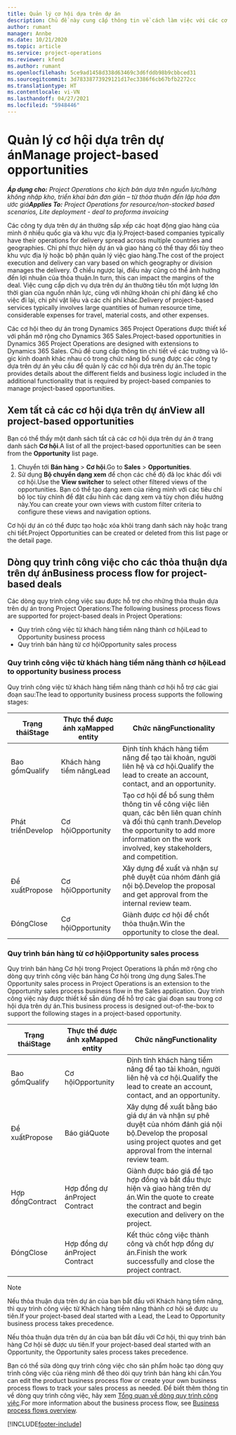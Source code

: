 ```yaml
---
title: Quản lý cơ hội dựa trên dự án
description: Chủ đề này cung cấp thông tin về cách làm việc với các cơ hội có liên quan đến dự án.
author: rumant
manager: Annbe
ms.date: 10/21/2020
ms.topic: article
ms.service: project-operations
ms.reviewer: kfend
ms.author: rumant
ms.openlocfilehash: 5ce9ad1458d338d63469c3d6fddb98b9cbbced31
ms.sourcegitcommit: 3d78338773929121d17ec3386f6cb67bfb2272cc
ms.translationtype: HT
ms.contentlocale: vi-VN
ms.lasthandoff: 04/27/2021
ms.locfileid: "5948446"
---
```

# <a name="manage-project-based-opportunities"></a><span data-ttu-id="a0cc1-103">Quản lý cơ hội dựa trên dự án</span><span class="sxs-lookup"><span data-stu-id="a0cc1-103">Manage project-based opportunities</span></span>

<span data-ttu-id="a0cc1-104">_**Áp dụng cho:** Project Operations cho kịch bản dựa trên nguồn lực/hàng không nhập kho, triển khai bản đơn giản – từ thỏa thuận đến lập hóa đơn ước giá_</span><span class="sxs-lookup"><span data-stu-id="a0cc1-104">_**Applies To:** Project Operations for resource/non-stocked based scenarios, Lite deployment - deal to proforma invoicing_</span></span>

<span data-ttu-id="a0cc1-105">Các công ty dựa trên dự án thường sắp xếp các hoạt động giao hàng của mình ở nhiều quốc gia và khu vực địa lý.</span><span class="sxs-lookup"><span data-stu-id="a0cc1-105">Project-based companies typically have their operations for delivery spread across multiple countries and geographies.</span></span> <span data-ttu-id="a0cc1-106">Chi phí thực hiện dự án và giao hàng có thể thay đổi tùy theo khu vực địa lý hoặc bộ phận quản lý việc giao hàng.</span><span class="sxs-lookup"><span data-stu-id="a0cc1-106">The cost of the project execution and delivery can vary  based on which geography or division manages the delivery.</span></span> <span data-ttu-id="a0cc1-107">Ở chiều ngược lại, điều này cũng có thể ảnh hưởng đến lợi nhuận của thỏa thuận.</span><span class="sxs-lookup"><span data-stu-id="a0cc1-107">In turn, this can impact the margins of the deal.</span></span> <span data-ttu-id="a0cc1-108">Việc cung cấp dịch vụ dựa trên dự án thường tiêu tốn một lượng lớn thời gian của nguồn nhân lực, cùng với những khoản chi phí đáng kể cho việc đi lại, chi phí vật liệu và các chi phí khác.</span><span class="sxs-lookup"><span data-stu-id="a0cc1-108">Delivery of project-based services typically involves large quantities of human resource time, considerable expenses for travel, material costs, and other expenses.</span></span>

<span data-ttu-id="a0cc1-109">Các cơ hội theo dự án trong Dynamics 365 Project Operations được thiết kế với phần mở rộng cho Dynamics 365 Sales.</span><span class="sxs-lookup"><span data-stu-id="a0cc1-109">Project-based opportunities in Dynamics 365 Project Operations are designed with extensions to Dynamics 365 Sales.</span></span> <span data-ttu-id="a0cc1-110">Chủ đề cung cấp thông tin chi tiết về các trường và lô-gic kinh doanh khác nhau có trong chức năng bổ sung được các công ty dựa trên dự án yêu cầu để quản lý các cơ hội dựa trên dự án.</span><span class="sxs-lookup"><span data-stu-id="a0cc1-110">The topic provides details about the different fields and business logic included in the additional functionality that is required by project-based companies to manage project-based opportunities.</span></span>

## <a name="view-all-project-based-opportunities"></a><span data-ttu-id="a0cc1-111">Xem tất cả các cơ hội dựa trên dự án</span><span class="sxs-lookup"><span data-stu-id="a0cc1-111">View all project-based opportunities</span></span>

<span data-ttu-id="a0cc1-112">Bạn có thể thấy một danh sách tất cả các cơ hội dựa trên dự án ở trang danh sách **Cơ hội**.</span><span class="sxs-lookup"><span data-stu-id="a0cc1-112">A list of all the project-based opportunities can be seen from the **Opportunity** list page.</span></span> 

1. <span data-ttu-id="a0cc1-113">Chuyển tới **Bán hàng** > **Cơ hội**.</span><span class="sxs-lookup"><span data-stu-id="a0cc1-113">Go to **Sales** > **Opportunities**.</span></span>
2. <span data-ttu-id="a0cc1-114">Sử dụng **Bộ chuyển dạng xem** để chọn các chế độ đã lọc khác đối với cơ hội.</span><span class="sxs-lookup"><span data-stu-id="a0cc1-114">Use the **View switcher** to select other filtered views of the opportunities.</span></span> <span data-ttu-id="a0cc1-115">Bạn có thể tạo dạng xem của riêng mình với các tiêu chí bộ lọc tùy chỉnh để đặt cấu hình các dạng xem và tùy chọn điều hướng này.</span><span class="sxs-lookup"><span data-stu-id="a0cc1-115">You can create your own views with custom filter criteria to configure these views and navigation options.</span></span>

<span data-ttu-id="a0cc1-116">Cơ hội dự án có thể được tạo hoặc xóa khỏi trang danh sách này hoặc trang chi tiết.</span><span class="sxs-lookup"><span data-stu-id="a0cc1-116">Project Opportunities can be created or deleted from this list page or the detail page.</span></span>

## <a name="business-process-flow-for-project-based-deals"></a><span data-ttu-id="a0cc1-117">Dòng quy trình công việc cho các thỏa thuận dựa trên dự án</span><span class="sxs-lookup"><span data-stu-id="a0cc1-117">Business process flow for project-based deals</span></span>

<span data-ttu-id="a0cc1-118">Các dòng quy trình công việc sau được hỗ trợ cho những thỏa thuận dựa trên dự án trong Project Operations:</span><span class="sxs-lookup"><span data-stu-id="a0cc1-118">The following business process flows are supported for project-based deals in Project Operations:</span></span>

- <span data-ttu-id="a0cc1-119">Quy trình công việc từ khách hàng tiềm năng thành cơ hội</span><span class="sxs-lookup"><span data-stu-id="a0cc1-119">Lead to Opportunity business process</span></span>
- <span data-ttu-id="a0cc1-120">Quy trình bán hàng từ cơ hội</span><span class="sxs-lookup"><span data-stu-id="a0cc1-120">Opportunity sales process</span></span>

### <a name="lead-to-opportunity-business-process"></a><span data-ttu-id="a0cc1-121">Quy trình công việc từ khách hàng tiềm năng thành cơ hội</span><span class="sxs-lookup"><span data-stu-id="a0cc1-121">Lead to opportunity business process</span></span> 
<span data-ttu-id="a0cc1-122">Quy trình công việc từ khách hàng tiềm năng thành cơ hội hỗ trợ các giai đoạn sau:</span><span class="sxs-lookup"><span data-stu-id="a0cc1-122">The lead to opportunity business process supports the following stages:</span></span>

| <span data-ttu-id="a0cc1-123">Trạng thái</span><span class="sxs-lookup"><span data-stu-id="a0cc1-123">Stage</span></span> | <span data-ttu-id="a0cc1-124">Thực thể được ánh xạ</span><span class="sxs-lookup"><span data-stu-id="a0cc1-124">Mapped entity</span></span> | <span data-ttu-id="a0cc1-125">Chức năng</span><span class="sxs-lookup"><span data-stu-id="a0cc1-125">Functionality</span></span> |
| --- | --- | --- |
| <span data-ttu-id="a0cc1-126">Bao gồm</span><span class="sxs-lookup"><span data-stu-id="a0cc1-126">Qualify</span></span> | <span data-ttu-id="a0cc1-127">Khách hàng tiềm năng</span><span class="sxs-lookup"><span data-stu-id="a0cc1-127">Lead</span></span> | <span data-ttu-id="a0cc1-128">Định tính khách hàng tiềm năng để tạo tài khoản, người liên hệ và cơ hội.</span><span class="sxs-lookup"><span data-stu-id="a0cc1-128">Qualify the lead to create an account, contact, and an opportunity.</span></span> |
| <span data-ttu-id="a0cc1-129">Phát triển</span><span class="sxs-lookup"><span data-stu-id="a0cc1-129">Develop</span></span> | <span data-ttu-id="a0cc1-130">Cơ hội</span><span class="sxs-lookup"><span data-stu-id="a0cc1-130">Opportunity</span></span> | <span data-ttu-id="a0cc1-131">Tạo cơ hội để bổ sung thêm thông tin về công việc liên quan, các bên liên quan chính và đối thủ cạnh tranh.</span><span class="sxs-lookup"><span data-stu-id="a0cc1-131">Develop the opportunity to add more information on the work involved, key stakeholders, and competition.</span></span> |
| <span data-ttu-id="a0cc1-132">Đề xuất</span><span class="sxs-lookup"><span data-stu-id="a0cc1-132">Propose</span></span> | <span data-ttu-id="a0cc1-133">Cơ hội</span><span class="sxs-lookup"><span data-stu-id="a0cc1-133">Opportunity</span></span> | <span data-ttu-id="a0cc1-134">Xây dựng đề xuất và nhận sự phê duyệt của nhóm đánh giá nội bộ.</span><span class="sxs-lookup"><span data-stu-id="a0cc1-134">Develop the proposal and get approval from the internal review team.</span></span> |
| <span data-ttu-id="a0cc1-135">Đóng</span><span class="sxs-lookup"><span data-stu-id="a0cc1-135">Close</span></span> | <span data-ttu-id="a0cc1-136">Cơ hội</span><span class="sxs-lookup"><span data-stu-id="a0cc1-136">Opportunity</span></span> | <span data-ttu-id="a0cc1-137">Giành được cơ hội để chốt thỏa thuận.</span><span class="sxs-lookup"><span data-stu-id="a0cc1-137">Win the opportunity to close the deal.</span></span> |

### <a name="opportunity-sales-process"></a><span data-ttu-id="a0cc1-138">Quy trình bán hàng từ cơ hội</span><span class="sxs-lookup"><span data-stu-id="a0cc1-138">Opportunity sales process</span></span>
<span data-ttu-id="a0cc1-139">Quy trình bán hàng Cơ hội trong Project Operations là phần mở rộng cho dòng quy trình công việc bán hàng Cơ hội trong ứng dụng Sales.</span><span class="sxs-lookup"><span data-stu-id="a0cc1-139">The Opportunity sales process in Project Operations is an extension to the Opportunity sales process business flow in the Sales application.</span></span> <span data-ttu-id="a0cc1-140">Quy trình công việc này được thiết kế sẵn dùng để hỗ trợ các giai đoạn sau trong cơ hội dựa trên dự án.</span><span class="sxs-lookup"><span data-stu-id="a0cc1-140">This business process is designed out-of-the-box to support the following stages in a project-based opportunity.</span></span>

| <span data-ttu-id="a0cc1-141">Trạng thái</span><span class="sxs-lookup"><span data-stu-id="a0cc1-141">Stage</span></span> | <span data-ttu-id="a0cc1-142">Thực thể được ánh xạ</span><span class="sxs-lookup"><span data-stu-id="a0cc1-142">Mapped entity</span></span> | <span data-ttu-id="a0cc1-143">Chức năng</span><span class="sxs-lookup"><span data-stu-id="a0cc1-143">Functionality</span></span> |
| --- | --- | --- |
| <span data-ttu-id="a0cc1-144">Bao gồm</span><span class="sxs-lookup"><span data-stu-id="a0cc1-144">Qualify</span></span> | <span data-ttu-id="a0cc1-145">Cơ hội</span><span class="sxs-lookup"><span data-stu-id="a0cc1-145">Opportunity</span></span> | <span data-ttu-id="a0cc1-146">Định tính khách hàng tiềm năng để tạo tài khoản, người liên hệ và cơ hội.</span><span class="sxs-lookup"><span data-stu-id="a0cc1-146">Qualify the lead to create an account, contact, and an opportunity.</span></span> |
| <span data-ttu-id="a0cc1-147">Đề xuất</span><span class="sxs-lookup"><span data-stu-id="a0cc1-147">Propose</span></span> | <span data-ttu-id="a0cc1-148">Báo giá</span><span class="sxs-lookup"><span data-stu-id="a0cc1-148">Quote</span></span> | <span data-ttu-id="a0cc1-149">Xây dựng đề xuất bằng báo giá dự án và nhận sự phê duyệt của nhóm đánh giá nội bộ.</span><span class="sxs-lookup"><span data-stu-id="a0cc1-149">Develop the proposal using project quotes and get approval from the internal review team.</span></span> |
| <span data-ttu-id="a0cc1-150">Hợp đồng</span><span class="sxs-lookup"><span data-stu-id="a0cc1-150">Contract</span></span> | <span data-ttu-id="a0cc1-151">Hợp đồng dự án</span><span class="sxs-lookup"><span data-stu-id="a0cc1-151">Project Contract</span></span> | <span data-ttu-id="a0cc1-152">Giành được báo giá để tạo hợp đồng và bắt đầu thực hiện và giao hàng trên dự án.</span><span class="sxs-lookup"><span data-stu-id="a0cc1-152">Win the quote to create the contract and begin execution and delivery on the project.</span></span> |
| <span data-ttu-id="a0cc1-153">Đóng</span><span class="sxs-lookup"><span data-stu-id="a0cc1-153">Close</span></span> | <span data-ttu-id="a0cc1-154">Hợp đồng dự án</span><span class="sxs-lookup"><span data-stu-id="a0cc1-154">Project Contract</span></span> | <span data-ttu-id="a0cc1-155">Kết thúc công việc thành công và chốt hợp đồng dự án.</span><span class="sxs-lookup"><span data-stu-id="a0cc1-155">Finish the work successfully and close the project contract.</span></span> |

> [!NOTE]
> <span data-ttu-id="a0cc1-156">Nếu thỏa thuận dựa trên dự án của bạn bắt đầu với Khách hàng tiềm năng, thì quy trình công việc từ Khách hàng tiềm năng thành cơ hội sẽ được ưu tiên.</span><span class="sxs-lookup"><span data-stu-id="a0cc1-156">If your project-based deal started with a Lead, the Lead to Opportunity business process takes precedence.</span></span>
>
> <span data-ttu-id="a0cc1-157">Nếu thỏa thuận dựa trên dự án của bạn bắt đầu với Cơ hội, thì quy trình bán hàng Cơ hội sẽ được ưu tiên.</span><span class="sxs-lookup"><span data-stu-id="a0cc1-157">If your project-based deal started with an Opportunity, the Opportunity sales process takes precedence.</span></span>

<span data-ttu-id="a0cc1-158">Bạn có thể sửa dòng quy trình công việc cho sản phẩm hoặc tạo dòng quy trình công việc của riêng mình để theo dõi quy trình bán hàng khi cần.</span><span class="sxs-lookup"><span data-stu-id="a0cc1-158">You can edit the product business process flow or create your own business process flows to track your sales process as needed.</span></span> <span data-ttu-id="a0cc1-159">Để biết thêm thông tin về dòng quy trình công việc, hãy xem [Tổng quan về dòng quy trình công việc](/dynamics365/customerengagement/on-premises/customize/business-process-flows-overview).</span><span class="sxs-lookup"><span data-stu-id="a0cc1-159">For more information about the business process flow, see [Business process flows overview](/dynamics365/customerengagement/on-premises/customize/business-process-flows-overview).</span></span>


[!INCLUDE[footer-include](../includes/footer-banner.md)]